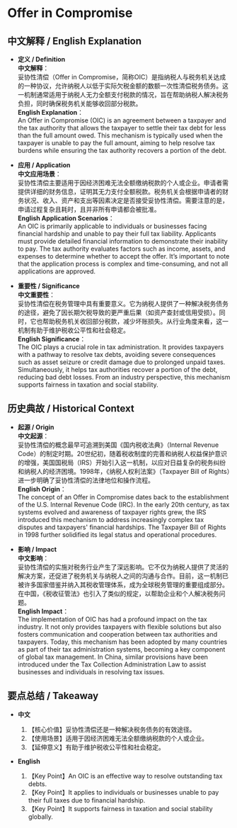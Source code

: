 # Offer in Compromise

## 中文解释 / English Explanation

* **定义 / Definition**  
  **中文解释**：  
  妥协性清偿（Offer in Compromise，简称OIC）是指纳税人与税务机关达成的一种协议，允许纳税人以低于实际欠税金额的数额一次性清偿税务债务。这一机制通常适用于纳税人无力全额支付税款的情况，旨在帮助纳税人解决税务负担，同时确保税务机关能够收回部分税款。  
  **English Explanation**：  
  An Offer in Compromise (OIC) is an agreement between a taxpayer and the tax authority that allows the taxpayer to settle their tax debt for less than the full amount owed. This mechanism is typically used when the taxpayer is unable to pay the full amount, aiming to help resolve tax burdens while ensuring the tax authority recovers a portion of the debt.

* **应用 / Application**  
  **中文应用场景**：  
  妥协性清偿主要适用于因经济困难无法全额缴纳税款的个人或企业。申请者需提供详细的财务信息，证明其无力支付全额税款。税务机关会根据申请者的财务状况、收入、资产和支出等因素决定是否接受妥协性清偿。需要注意的是，申请过程复杂且耗时，且并非所有申请都会被批准。  
  **English Application Scenarios**：  
  An OIC is primarily applicable to individuals or businesses facing financial hardship and unable to pay their full tax liability. Applicants must provide detailed financial information to demonstrate their inability to pay. The tax authority evaluates factors such as income, assets, and expenses to determine whether to accept the offer. It’s important to note that the application process is complex and time-consuming, and not all applications are approved.

* **重要性 / Significance**  
  **中文重要性**：  
  妥协性清偿在税务管理中具有重要意义。它为纳税人提供了一种解决税务债务的途径，避免了因长期欠税导致的更严重后果（如资产查封或信用受损）。同时，它也帮助税务机关收回部分税款，减少坏账损失。从行业角度来看，这一机制有助于维护税收公平性和社会稳定。  
  **English Significance**：  
  The OIC plays a crucial role in tax administration. It provides taxpayers with a pathway to resolve tax debts, avoiding severe consequences such as asset seizure or credit damage due to prolonged unpaid taxes. Simultaneously, it helps tax authorities recover a portion of the debt, reducing bad debt losses. From an industry perspective, this mechanism supports fairness in taxation and social stability.

## 历史典故 / Historical Context

* **起源 / Origin**  
  **中文起源**：  
  妥协性清偿的概念最早可追溯到美国《国内税收法典》（Internal Revenue Code）的制定时期。20世纪初，随着税收制度的完善和纳税人权益保护意识的增强，美国国税局（IRS）开始引入这一机制，以应对日益复杂的税务纠纷和纳税人的经济困境。1998年，《纳税人权利法案》（Taxpayer Bill of Rights）进一步明确了妥协性清偿的法律地位和操作流程。  
  **English Origin**：  
  The concept of an Offer in Compromise dates back to the establishment of the U.S. Internal Revenue Code (IRC). In the early 20th century, as tax systems evolved and awareness of taxpayer rights grew, the IRS introduced this mechanism to address increasingly complex tax disputes and taxpayers' financial hardships. The Taxpayer Bill of Rights in 1998 further solidified its legal status and operational procedures.

* **影响 / Impact**  
  **中文影响**：  
  妥协性清偿的实施对税务行业产生了深远影响。它不仅为纳税人提供了灵活的解决方案，还促进了税务机关与纳税人之间的沟通与合作。目前，这一机制已被许多国家借鉴并纳入其税收管理体系，成为全球税务管理的重要组成部分。在中国，《税收征管法》也引入了类似的规定，以帮助企业和个人解决税务问题。  
  **English Impact**：  
  The implementation of OIC has had a profound impact on the tax industry. It not only provides taxpayers with flexible solutions but also fosters communication and cooperation between tax authorities and taxpayers. Today, this mechanism has been adopted by many countries as part of their tax administration systems, becoming a key component of global tax management. In China, similar provisions have been introduced under the Tax Collection Administration Law to assist businesses and individuals in resolving tax issues.

## 要点总结 / Takeaway

* **中文**  
  1. 【核心价值】妥协性清偿还是一种解决税务债务的有效途径。
  2. 【使用场景】适用于因经济困难无法全额缴纳税款的个人或企业。
  3. 【延伸意义】有助于维护税收公平性和社会稳定。

* **English**
  1. 【Key Point】An OIC is an effective way to resolve outstanding tax debts.
  2. 【Key Point】It applies to individuals or businesses unable to pay their full taxes due to financial hardship.
  3. 【Key Point】It supports fairness in taxation and social stability globally.